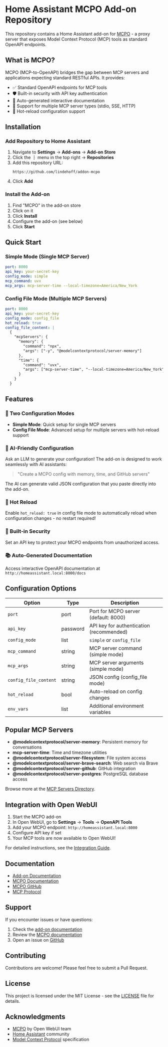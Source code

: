# Home Assistant MCPO Add-on Repository

This repository contains a Home Assistant add-on for [MCPO](https://github.com/open-webui/mcpo) - a proxy server that exposes Model Context Protocol (MCP) tools as standard OpenAPI endpoints.

## What is MCPO?

MCPO (MCP-to-OpenAPI) bridges the gap between MCP servers and applications expecting standard RESTful APIs. It provides:

- ✅ Standard OpenAPI endpoints for MCP tools
- 🛡 Built-in security with API key authentication
- 🧠 Auto-generated interactive documentation
- 🔌 Support for multiple MCP server types (stdio, SSE, HTTP)
- 🔄 Hot-reload configuration support

## Installation

### Add Repository to Home Assistant

1. Navigate to **Settings** → **Add-ons** → **Add-on Store**
2. Click the **⋮** menu in the top right → **Repositories**
3. Add this repository URL:
   ```
   https://github.com/lindehoff/addon-mcpo
   ```
4. Click **Add**

### Install the Add-on

1. Find "MCPO" in the add-on store
2. Click on it
3. Click **Install**
4. Configure the add-on (see below)
5. Click **Start**

## Quick Start

### Simple Mode (Single MCP Server)

```yaml
port: 8000
api_key: your-secret-key
config_mode: simple
mcp_command: uvx
mcp_args: mcp-server-time --local-timezone=America/New_York
```

### Config File Mode (Multiple MCP Servers)

```yaml
port: 8000
api_key: your-secret-key
config_mode: config_file
hot_reload: true
config_file_content: |
  {
    "mcpServers": {
      "memory": {
        "command": "npx",
        "args": ["-y", "@modelcontextprotocol/server-memory"]
      },
      "time": {
        "command": "uvx",
        "args": ["mcp-server-time", "--local-timezone=America/New_York"]
      }
    }
  }
```

## Features

### 🎯 Two Configuration Modes

- **Simple Mode**: Quick setup for single MCP servers
- **Config File Mode**: Advanced setup for multiple servers with hot-reload support

### 🤖 AI-Friendly Configuration

Ask an LLM to generate your configuration! The add-on is designed to work seamlessly with AI assistants:

> "Create a MCPO config with memory, time, and GitHub servers"

The AI can generate valid JSON configuration that you paste directly into the add-on.

### 🔄 Hot Reload

Enable `hot_reload: true` in config file mode to automatically reload when configuration changes - no restart required!

### 🔐 Built-in Security

Set an API key to protect your MCPO endpoints from unauthorized access.

### 📚 Auto-Generated Documentation

Access interactive OpenAPI documentation at `http://homeassistant.local:8000/docs`

## Configuration Options

| Option | Type | Description |
|--------|------|-------------|
| `port` | port | Port for MCPO server (default: 8000) |
| `api_key` | password | API key for authentication (recommended) |
| `config_mode` | list | `simple` or `config_file` |
| `mcp_command` | string | MCP server command (simple mode) |
| `mcp_args` | string | MCP server arguments (simple mode) |
| `config_file_content` | string | JSON config (config_file mode) |
| `hot_reload` | bool | Auto-reload on config changes |
| `env_vars` | list | Additional environment variables |

## Popular MCP Servers

- **@modelcontextprotocol/server-memory**: Persistent memory for conversations
- **mcp-server-time**: Time and timezone utilities
- **@modelcontextprotocol/server-filesystem**: File system access
- **@modelcontextprotocol/server-brave-search**: Web search via Brave
- **@modelcontextprotocol/server-github**: GitHub integration
- **@modelcontextprotocol/server-postgres**: PostgreSQL database access

Browse more at the [MCP Servers Directory](https://github.com/modelcontextprotocol).

## Integration with Open WebUI

1. Start the MCPO add-on
2. In Open WebUI, go to **Settings** → **Tools** → **OpenAPI Tools**
3. Add your MCPO endpoint: `http://homeassistant.local:8000`
4. Configure API key if set
5. Your MCP tools are now available to Open WebUI!

For detailed instructions, see the [Integration Guide](https://docs.openwebui.com/openapi-servers/mcp).

## Documentation

- [Add-on Documentation](mcpo/DOCS.md)
- [MCPO Documentation](https://docs.openwebui.com/openapi-servers/mcp)
- [MCPO GitHub](https://github.com/open-webui/mcpo)
- [MCP Protocol](https://modelcontextprotocol.io/)

## Support

If you encounter issues or have questions:

1. Check the [add-on documentation](mcpo/DOCS.md)
2. Review the [MCPO documentation](https://docs.openwebui.com/openapi-servers/mcp)
3. Open an issue on [GitHub](https://github.com/lindehoff/addon-mcpo/issues)

## Contributing

Contributions are welcome! Please feel free to submit a Pull Request.

## License

This project is licensed under the MIT License - see the [LICENSE](LICENSE) file for details.

## Acknowledgments

- [MCPO](https://github.com/open-webui/mcpo) by Open WebUI team
- [Home Assistant](https://www.home-assistant.io/) community
- [Model Context Protocol](https://modelcontextprotocol.io/) specification

